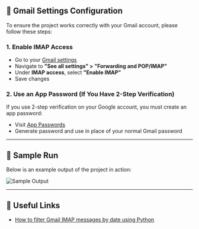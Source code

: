 ## 📩 Gmail Settings Configuration

To ensure the project works correctly with your Gmail account, please follow these steps:

### 1. Enable IMAP Access

- Go to your [Gmail settings](https://mail.google.com/)
- Navigate to **"See all settings" > "Forwarding and POP/IMAP"**
- Under **IMAP access**, select **"Enable IMAP"**
- Save changes

### 2. Use an App Password (If You Have 2-Step Verification)

If you use 2-step verification on your Google account, you must create an app password:

- Visit [App Passwords](https://myaccount.google.com/apppasswords?pli=1&rapt=AEjHL4NCZhsF4maf8A4XGfpHXpuWqbdYJ3JKxyXPuED2lYwQ41jtah09XVEf8mJqBQyYbGk4c-udKWEx91mNwxmBrv3A5q3vGF_dSkQ8yRkBXNSahCpRDXU)
- Generate password and use in place of your normal Gmail password

---

## 🧪 Sample Run

Below is an example output of the project in action:

![Sample Output](https://github.com/user-attachments/assets/939eefee-6a41-4937-9da8-4093020f5163)

---

## 🔗 Useful Links

- [How to filter Gmail IMAP messages by date using Python](https://stackoverflow.com/questions/28597779/how-to-filter-gmail-imap-messages-for-date-in-python)
